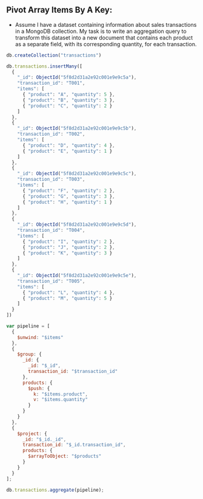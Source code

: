 ## Pivot Array Items By A Key:

* Assume I have a dataset containing information about sales transactions in a MongoDB collection. My task is to write an aggregation query to transform this dataset into a new document that contains each product as a separate field, with its corresponding quantity, for each transaction. 

```javascript
db.createCollection("transactions")

db.transactions.insertMany([
  {
    "_id": ObjectId("5f8d2d31a2e92c001e9e9c5a"),
    "transaction_id": "T001",
    "items": [
      { "product": "A", "quantity": 5 },
      { "product": "B", "quantity": 3 },
      { "product": "C", "quantity": 2 }
    ]
  },
  {
    "_id": ObjectId("5f8d2d31a2e92c001e9e9c5b"),
    "transaction_id": "T002",
    "items": [
      { "product": "D", "quantity": 4 },
      { "product": "E", "quantity": 1 }
    ]
  },
  {
    "_id": ObjectId("5f8d2d31a2e92c001e9e9c5c"),
    "transaction_id": "T003",
    "items": [
      { "product": "F", "quantity": 2 },
      { "product": "G", "quantity": 3 },
      { "product": "H", "quantity": 1 }
    ]
  },
  {
    "_id": ObjectId("5f8d2d31a2e92c001e9e9c5d"),
    "transaction_id": "T004",
    "items": [
      { "product": "I", "quantity": 2 },
      { "product": "J", "quantity": 2 },
      { "product": "K", "quantity": 3 }
    ]
  },
  {
    "_id": ObjectId("5f8d2d31a2e92c001e9e9c5e"),
    "transaction_id": "T005",
    "items": [
      { "product": "L", "quantity": 4 },
      { "product": "M", "quantity": 5 }
    ]
  }
])

var pipeline = [
  {
    $unwind: "$items"
  },
  {
    $group: {
      _id: {
        _id: "$_id",
        transaction_id: "$transaction_id"
      },
      products: {
        $push: {
          k: "$items.product",
          v: "$items.quantity"
        }
      }
    }
  },
  {
    $project: {
      _id: "$_id._id",
      transaction_id: "$_id.transaction_id",
      products: {
        $arrayToObject: "$products"
      }
    }
  }
];

db.transactions.aggregate(pipeline);
```